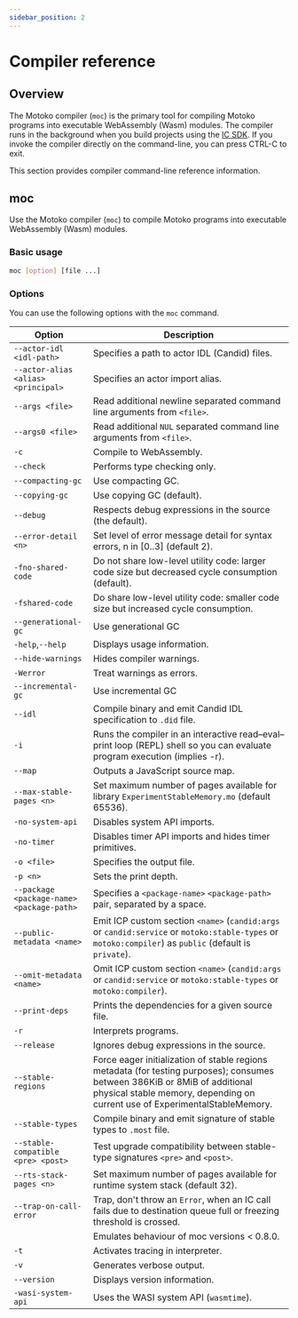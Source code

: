 ```yaml
---
sidebar_position: 2
---
```


# Compiler reference

## Overview

The Motoko compiler (`moc`) is the primary tool for compiling Motoko programs into executable WebAssembly (Wasm) modules. The compiler runs in the background when you build projects using the [IC SDK](https://internetcomputer.org/docs/current/developer-docs/setup/install). If you invoke the compiler directly on the command-line, you can press CTRL-C to exit.

This section provides compiler command-line reference information.

## moc

Use the Motoko compiler (`moc`) to compile Motoko programs into executable WebAssembly (Wasm) modules.

### Basic usage

``` bash
moc [option] [file ...]
```

### Options

You can use the following options with the `moc` command.

| Option                                    | Description                                                                                                                                           |
|-------------------------------------------|-------------------------------------------------------------------------------------------------------------------------------------------------------|
| `--actor-idl <idl-path>`                  | Specifies a path to actor IDL (Candid) files.                                                                                                         |
| `--actor-alias <alias> <principal>`       | Specifies an actor import alias.                                                                                                                      |
| `--args <file>`                           | Read additional newline separated command line arguments from `<file>`.                                                                               |
| `--args0 <file>`                          | Read additional `NUL` separated command line arguments from `<file>`.                                                                                 |
| `-c`                                      | Compile to WebAssembly.                                                                                                                               |
| `--check`                                 | Performs type checking only.                                                                                                                          |
| `--compacting-gc`                         | Use compacting GC.                                                                                                                                    |
| `--copying-gc`                            | Use copying GC (default).                                                                                                                             |
| `--debug`                                 | Respects debug expressions in the source (the default).                                                                                               |
| `--error-detail <n>`                      | Set level of error message detail for syntax errors, n in \[0..3\] (default 2).                                                                       |
| `-fno-shared-code`                        | Do not share low-level utility code: larger code size but decreased cycle consumption (default).                                                      |
| `-fshared-code`                           | Do share low-level utility code: smaller code size but increased cycle consumption.                                                                   |
| `--generational-gc`                       | Use generational GC                                                                                                                                   |
| `-help`,`--help`                          | Displays usage information.                                                                                                                           |
| `--hide-warnings`                         | Hides compiler warnings.                                                                                                                              |
| `-Werror`                                 | Treat warnings as errors.                                                                                                                             |
| `--incremental-gc`                        | Use incremental GC                                                                                                                                    |
| `--idl`                                   | Compile binary and emit Candid IDL specification to `.did` file.                                                                                      |
| `-i`                                      | Runs the compiler in an interactive read–eval–print loop (REPL) shell so you can evaluate program execution (implies -r).                             |
| `--map`                                   | Outputs a JavaScript source map.                                                                                                                      |
| `--max-stable-pages <n>`                  | Set maximum number of pages available for library `ExperimentStableMemory.mo` (default 65536).                                                        |
| `-no-system-api`                          | Disables system API imports.                                                                                                                          |
| `-no-timer`                               | Disables timer API imports and hides timer primitives.                                                                                                |
| `-o <file>`                               | Specifies the output file.                                                                                                                            |
| `-p <n>`                                  | Sets the print depth.                                                                                                                                 |
| `--package <package-name> <package-path>` | Specifies a `<package-name>` `<package-path>` pair, separated by a space.                                                                             |
| `--public-metadata <name>`                | Emit ICP custom section `<name>` (`candid:args` or `candid:service` or `motoko:stable-types` or `motoko:compiler`) as `public` (default is `private`).|
| `--omit-metadata <name>`                  | Omit ICP custom section `<name>` (`candid:args` or `candid:service` or `motoko:stable-types` or `motoko:compiler`).                                   |
| `--print-deps`                            | Prints the dependencies for a given source file.                                                                                                      |
| `-r`                                      | Interprets programs.                                                                                                                                  |
| `--release`                               | Ignores debug expressions in the source.                                                                                                              |
| `--stable-regions`                        | Force eager initialization of stable regions metadata (for testing purposes); consumes between 386KiB or 8MiB of additional physical stable memory, depending on current use of ExperimentalStableMemory. |
| `--stable-types`                          | Compile binary and emit signature of stable types to `.most` file.                                                                                    |
| `--stable-compatible <pre> <post>`        | Test upgrade compatibility between stable-type signatures `<pre>` and `<post>`.                                                                       |
| `--rts-stack-pages <n>`                   | Set maximum number of pages available for runtime system stack (default 32).
| `--trap-on-call-error`                    | Trap, don't throw an `Error`, when an IC call fails due to destination queue full or freezing threshold is crossed.
|                                           | Emulates behaviour of moc versions < 0.8.0.
| `-t`                                      | Activates tracing in interpreter.
| `-v`                                      | Generates verbose output.
| `--version`                               | Displays version information.                                                                                                                         |
| `-wasi-system-api`                        | Uses the WASI system API (`wasmtime`).                                                                                                                |
